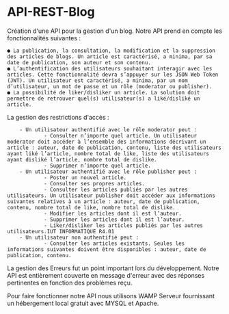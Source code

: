 # API-REST-Blog

Création d'une API pour la gestion d'un blog. Notre API prend en compte les fonctionnalités suivantes :

    ● La publication, la consultation, la modification et la suppression des articles de blogs. Un article est caractérisé, a minima, par sa date de publication, son auteur et son contenu.
    ● L’authentification des utilisateurs souhaitant interagir avec les articles. Cette fonctionnalité devra s’appuyer sur les JSON Web Token (JWT). Un utilisateur est caractérisé, a minima, par un nom d’utilisateur, un mot de passe et un rôle (moderator ou publisher).
    ● La possibilité de liker/disliker un article. La solution doit permettre de retrouver quel(s) utilisateur(s) a liké/disliké un article.

La gestion des restrictions d'accès :

        - Un utilisateur authentifié avec le rôle moderator peut :
                - Consulter n’importe quel article. Un utilisateur moderator doit accéder à l’ensemble des informations décrivant un article : auteur, date de publication, contenu, liste des utilisateurs ayant liké l’article, nombre total de like, liste des utilisateurs ayant disliké l’article, nombre total de dislike.
                - Supprimer n’importe quel article. 
        - Un utilisateur authentifié avec le rôle publisher peut :
                - Poster un nouvel article.
                - Consulter ses propres articles.
                - Consulter les articles publiés par les autres utilisateurs. Un utilisateur publisher doit accéder aux informations suivantes relatives à un article : auteur, date de publication, contenu, nombre total de like, nombre total de dislike.
                - Modifier les articles dont il est l’auteur.
                - Supprimer les articles dont il est l’auteur.
                - Liker/disliker les articles publiés par les autres utilisateurs.IUT INFORMATIQUE R4.01
        - Un utilisateur non authentifié peut :
                - Consulter les articles existants. Seules les informations suivantes doivent être disponibles : auteur, date de publication, contenu.
               
La gestion des Erreurs fut un point important lors du développement. Notre API est entièrement couverte en message d'erreur avec des réponses pertinentes en fonction des problèmes reçu.

Pour faire fonctionner notre API nous utilisons WAMP Serveur fournissant un hébergement local gratuit avec MYSQL et Apache.
